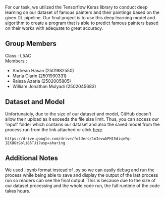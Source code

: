 
For our task, we utilized the Tensorflow Keras library to conduct deep learning on our dataset of famous painters and their paintings based on the given DL pipeline. Our final project is to use this deep learning model and algorithm to create a program that is able to predict famous painters based on their works with adequate to great accuracy. 

## Group Members
Class : L5AC </br>
Members : 
* Andrean Hasan (2501982550)
* Maria Clarin (2501990331)
* Raissa Azaria (2502005805)
* William Jonathan Mulyadi (2502045683)

## Dataset and Model
Unfortunately, due to the size of our dataset and model, GitHub doesn't allow their upload as it exceeds the file size limit. Thus, you can access our 'input' folder which contains our dataset and also the saved model from the process run from the link attached or click [ here](https://drive.google.com/drive/folders/1nIevwbPH15diqeYq-IEXBGtGoli85TJi?usp=sharing
).
````
https://drive.google.com/drive/folders/1nIevwbPH15diqeYq-IEXBGtGoli85TJi?usp=sharing
````
## Additional Notes
We used .ipynb format instead of .py so we can easily debug and run the process while being able to save and display the output of the last process run so readers can see the final output. This is because due to the size of our dataset processing and the whole code run, the full runtime of the code takes hours.